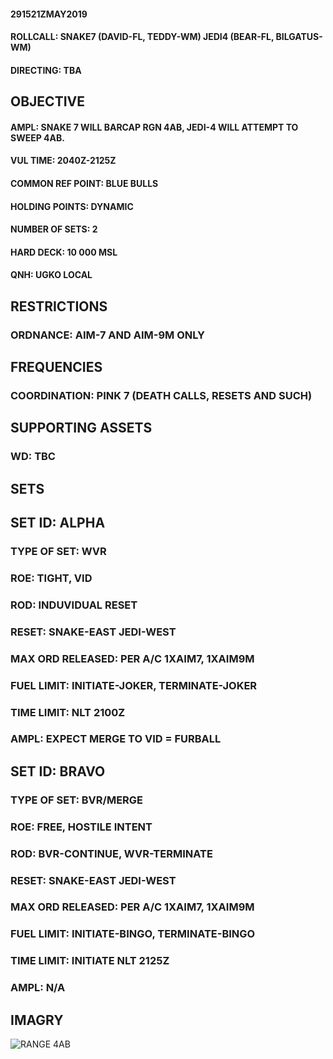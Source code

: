 #### 291521ZMAY2019

#### ROLLCALL: SNAKE7 (DAVID-FL, TEDDY-WM) JEDI4 (BEAR-FL, BILGATUS-WM)
#### DIRECTING: TBA

## OBJECTIVE
#### AMPL: SNAKE 7 WILL BARCAP RGN 4AB, JEDI-4 WILL ATTEMPT TO SWEEP 4AB. 
#### VUL TIME: 2040Z-2125Z
#### COMMON REF POINT: BLUE BULLS
#### HOLDING POINTS: DYNAMIC
#### NUMBER OF SETS: 2
#### HARD DECK: 10 000 MSL
#### QNH: UGKO LOCAL

## RESTRICTIONS
### ORDNANCE: AIM-7 AND AIM-9M ONLY

## FREQUENCIES
### COORDINATION: PINK 7 (DEATH CALLS, RESETS AND SUCH)

## SUPPORTING ASSETS
### WD: TBC

## SETS

## SET ID: ALPHA
### TYPE OF SET: WVR
### ROE: TIGHT, VID
### ROD: INDUVIDUAL RESET
### RESET: SNAKE-EAST JEDI-WEST
### MAX ORD RELEASED: PER A/C 1XAIM7, 1XAIM9M
### FUEL LIMIT: INITIATE-JOKER, TERMINATE-JOKER
### TIME LIMIT: NLT 2100Z
### AMPL: EXPECT MERGE TO VID = FURBALL


## SET ID: BRAVO
### TYPE OF SET: BVR/MERGE
### ROE: FREE, HOSTILE INTENT
### ROD: BVR-CONTINUE, WVR-TERMINATE
### RESET: SNAKE-EAST JEDI-WEST
### MAX ORD RELEASED: PER A/C 1XAIM7, 1XAIM9M
### FUEL LIMIT: INITIATE-BINGO, TERMINATE-BINGO
### TIME LIMIT: INITIATE NLT 2125Z
### AMPL: N/A

## IMAGRY

![RANGE 4AB](RGN4BAO.PNG)